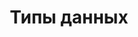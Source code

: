 ---
layout: services-list
title: Типы данных
longtitle: Восстановление различных типов данных 
typePost: recovery-data-types
typeSection: recovery
breadcrumbs:
  - name: Услуги
    url: /services/
  - name: Восстановление данных
    url: /services/recovery/
breadcrumbCurrent: true
banner: /assets/images/upload/recovery_data-types.jpg
thumbnail: /assets/images/upload/recovery_data-types-icon.jpg
---